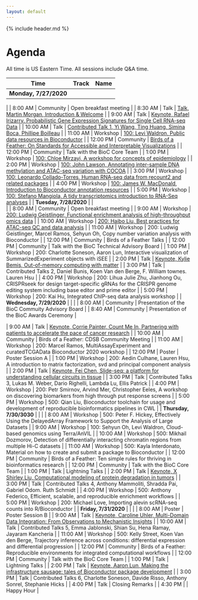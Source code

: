```yaml
---
layout: default
---
```


{% include header.md %}

# Agenda

All time is US Eastern Time. All sessions include Q&A time.


| Time                   | Track    | Name                                                                                                                           |
|------------------------|----------|--------------------------------------------------------------------------------------------------------------------------------|
| **Monday,   7/27/2020**    |          |     




|
| 8:00 AM                | Community   | Open breakfast meeting                                                                                                         |
| 8:30 AM                | Talk     | [Talk, Martin Morgan, Introduction & Welcome](https://youtu.be/LJT9HjKiipU)                                                                                                              |
| 9:00 AM                | Talk     | [Keynote, Rafael Irizarry. Probabilistic Gene Expression Signatures for Single Cell RNA-seq Data](https://youtu.be/8MojYYkuLcM)                                                          |
| 10:00 AM               | Talk     | [Contributed Talk 1, Yi Wang, Ting Huang, Simina Boca, Phillipe Boilleau](https://youtu.be/uCf24yYstKU)                                                                                                           |
| 11:00 AM               | Workshop | [100: Levi Waldron, Public data resources in Bioconductor](https://youtu.be/wxY1I08Fz2o)                                                                                     |
| 12:00 PM               | Community     | [Birds of a Feather: On Standards for Accessible and Interpretable Visualizations](https://youtu.be/gGkAvO4zGC8)                                             |
| 12:00 PM               | Community | Talk with the BioC Core Team                                                                                                   |
| 1:00 PM                | Workshop | [100:  Chloe Mirzayi, A workshop for concepts of epidemiology](https://youtu.be/gRX7ybM6SmA)                                                                                   |
| 2:00 PM                | Workshop | [100: John Lawson, Annotating inter-sample DNA methylation and ATAC-seq variation with COCOA](https://youtu.be/raMA0IVWVUQ)                                               |
| 3:00 PM                | Workshop | [100: Leonardo Collado-Torres, Human RNA-seq data from recount2 and related packages](https://youtu.be/EDe0e_VaENQ)                                                                     |
| 4:00 PM                | Workshop | [100: James W. MacDonald, Introduction to Bioconductor annotation resources](https://youtu.be/QKGwf8pKb6A)                                                                         |
| 5:00 PM                | Workshop | [100: Stefano Mangiola, A tidy transcriptomics introduction to RNA-Seq analyses](https://youtu.be/5Cgnpwv19Jk)                                                                   |
| **Tuesday,   7/28/2020**   |          |       
|
| 8:00 AM                | Community   | Open breakfast meeting                                                                                                         |
| 9:00 AM                | Workshop | [200: Ludwig Geistlinger, Functional enrichment analysis of high-throughput omics data](https://youtu.be/n0vVwuQSZkg)                                                              |
| 10:00 AM               | Workshop | [200:  Haibo Liu, Best practices for ATAC-seq QC and data analysis](https://youtu.be/VZFUu_cJxyI)                                                                          |
| 11:00 AM               | Workshop | 200: Ludwig Geistlinger, Marcel Ramos, Sehyun Oh, Copy number variation analysis with Bioconductor                                                                          |
| 12:00 PM               | Community     | Birds of a Feather Talks                                                                                                       |
| 12:00 PM               | Community | Talk with the BioC Technical Advisory Board                                                                                    |
| 1:00 PM                | Workshop | 200: Charlotte Soneson, Aaron Lun, Interactive visualization of SummarizedExperiment objects with iSEE                                                       |
| 2:00 PM                | Talk     | [Keynote, Kylie Bemis, Out-of-memory computing with matter](https://youtu.be/AQkAlkuhj70)                                                                                            |
| 3:00 PM                | Talk     | Contributed Talks 2, Daniel Bunis, Koen Van den Berge, F. William townes. Lauren Hsu                                                                                                            |
| 4:00 PM                | Workshop | 200:  Lihua Julie Zhu, Jianhong Ou, CRISPRseek for design target-specific gRNAs for the CRISPR genome   editing system including base editor and prime editor |
| 5:00 PM                | Workshop | 200: Kai Hu, Integrated ChIP-seq data analysis workshop                                                                                |
| **Wednesday,   7/29/2020** |          |                                                                                                                                |
| 8:00 AM                | Community   | Presentation of the BioC Commuity Advisory Board                                                       |
| 8:40 AM                | Community   | Presentation of the BioC Awards Ceremony                                                      |

| 9:00 AM                | Talk     | [Keynote, Corrie Painter, Count Me In, Partnering with patients to accelerate the pace of cancer research](https://youtu.be/Ip8_AHqeBXM)                                                 |
| 10:00 AM               | Community     | Birds of a Feather: CDSB Community Meeting                                                                                     |
| 11:00 AM               | Workshop | 200: Marcel Ramos, MultiAssayExperiment and curatedTCGAData Bioconductor 2020 workshop                                                       |
| 12:00 PM               | Poster   | Poster Session A                                                                                                               |
| 1:00 PM                | Workshop | 200: Aedin Culhane, Lauren Hsu, A introduction to matrix factorization, svd and principal component analysis                                                                            |
| 2:00 PM                | Talk     | [Keynote, Fei Chen, Slide-seq: a platform for understanding cellular circuits in tissue](https://youtu.be/UwoSLWlyC74)                                                            |
| 3:00 PM                | Talk     | Contributed Talks 3, Lukas M. Weber, Dario Righelli, Lambda Lu, Ellis Patrick                                                                                                           |
| 4:00 PM                | Workshop | 200: Petr Smirnov, Arvind Mer, Christopher Eeles, A workshop on discovering biomarkers from high through put response   screens                                             |
| 5:00 PM                | Workshop | 500: Qian Liu, Bioconductor toolchain for usage and development of reproducible   bioinformatics pipelines in CWL                        |
| **Thursday,   7/30/3030**  |          |                                                                                                                                |
| 8:00 AM                | Workshop | 500: Peter F. Hickey, Effectively Using the DelayedArray Framework to Support the Analysis   of Large Datasets                                  |
| 9:00 AM                | Workshop | 100: Sehyun Oh, Levi Waldron, Cloud-based genomics using Terra/AnVIL                                                                                    |
| 10:00 AM               | Workshop | 500: Mikhail Dozmorov, Detection of differentially interacting chromatin regions from   multiple Hi-C datasets                                   |
| 11:00 AM               | Workshop | 500: Kayla Interdonato, Material on how to create and submit a package to Bioconductor                                                            |
| 12:00 PM               | Community     | Birds of a Feather: Ten simple rules for thriving in bioinformatics   research                                                 |
| 12:00 PM               | Community | Talk with the BioC Core Team                                                                                                   |
| 1:00 PM                | Talk     | Lightning Talks                                                                                                                |
| 2:00 PM                | Talk     | [Keynote, X Shirley Liu, Computational modeling of protein degradation in tumors](https://youtu.be/WhNFqi5eP3I)                                                                        |
| 3:00 PM                | Talk     | Contributed Talks 4, Anthony Mammoliti, Shradda Pai, Gabriel Odom. Ruth Schmidt                                                                                                            |
| 4:00 PM                | Workshop | 500: Anthony Federico, Efficient, scalable, and reproducible enrichment workflows                                                                |
| 5:00 PM                | Workshop | 200: Michael Love, Importing alevin scRNA-seq counts into R/Bioconductor                                                                     |
| **Friday,   7/31/2020**    |          |                                                                                                                                |
| 8:00 AM                | Poster   | Poster Session B                                                                                                               |
| 9:00 AM                | Talk     | [Keynote, Caroline Uhler, Multi-Domain Data Integration: From Observations to Mechanistic Insights](https://youtu.be/EyUrToDdMWY)                                                       |
| 10:00 AM               | Talk     | Contributed Talks 5, Emma Jablonski, Shian Su, Hena Ramay, Jayaram Kancheria                                                                                                            |
| 11:00 AM               | Workshop | 500: Kelly Street, Koen Van den Berge, Trajectory inference across conditions: differential expression and   differential progression                            |
| 12:00 PM               | Community     | Birds of a Feather: Reproducible environments for integrated   computational workflows                                         |
| 12:00 PM               | Community | Talk with the BioC Core Team                                                                                                   |
| 1:00 PM                | Talk     | Lightning Talks                                                                                                                |
| 2:00 PM                | Talk     | [Keynote, Aaron Lun, Making the infrastructure sausage: tales of Bioconductor package development](https://youtu.be/wQJbSh-NHeg)                                                 |
| 3:00 PM                | Talk     | Contributed Talks 6, Charlotte Soneson, Davide Risso, Anthony Sonrel, Stephanie Hicks                                                                                                            |
| 4:00 PM                | Talk     | Closing Remarks                                                                                                                |
| 4:30 PM                |          | Happy Hour                                                                                                                     |



